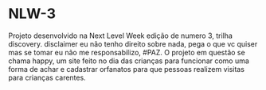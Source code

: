 # NLW-3
Projeto desenvolvido na Next Level Week edição de numero 3, trilha discovery.
disclaimer eu não tenho direito sobre nada, pega o que vc quiser mas se tomar eu não me responsabilizo, #PAZ.
O projeto em questão se chama happy, um site feito no dia das crianças para funcionar como uma forma de achar e cadastrar orfanatos para que pessoas realizem visitas para crianças carentes.

